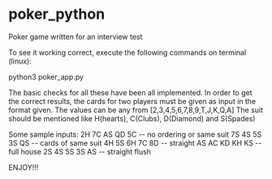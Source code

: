 # poker_python
Poker game written for an interview test

To see it working correct, execute the following commands on terminal (linux):

python3 poker_app.py

The basic checks for all these have been all implemented. In order to get the correct results, the cards for two players must be given as input in the format given.
The values can be any from [2,3,4,5,6,7,8,9,T,J,K,Q,A]
The suit should be mentioned like H(hearts), C(Clubs), D(Diamond) and S(Spades)

Some sample inputs:
2H 7C AS QD 5C  -- no ordering or same suit
7S 4S 5S 3S QS  -- cards of same suit
4H 5S 6H 7C 8D  -- straight 
AS AC KD KH KS  -- full house
2S 4S 5S 3S AS  -- straight flush

ENJOY!!!
